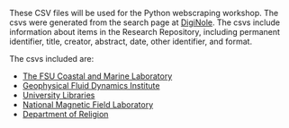These CSV files will be used for the Python webscraping workshop. The csvs were generated from the search page at [DigiNole](http://diginole.lib.fsu.edu/). The csvs include information about items in the Research Repository, including permanent identifier, title, creator, abstract, date, other identifier, and format.

The csvs included are:

* [The FSU Coastal and Marine Laboratory](coastal_marine.csv)
* [Geophysical Fluid Dynamics Institute](gfdi.csv)
* [University Libraries](libraries.csv)
* [National Magnetic Field Laboratory](maglab.csv)
* [Department of Religion](religion.csv)

